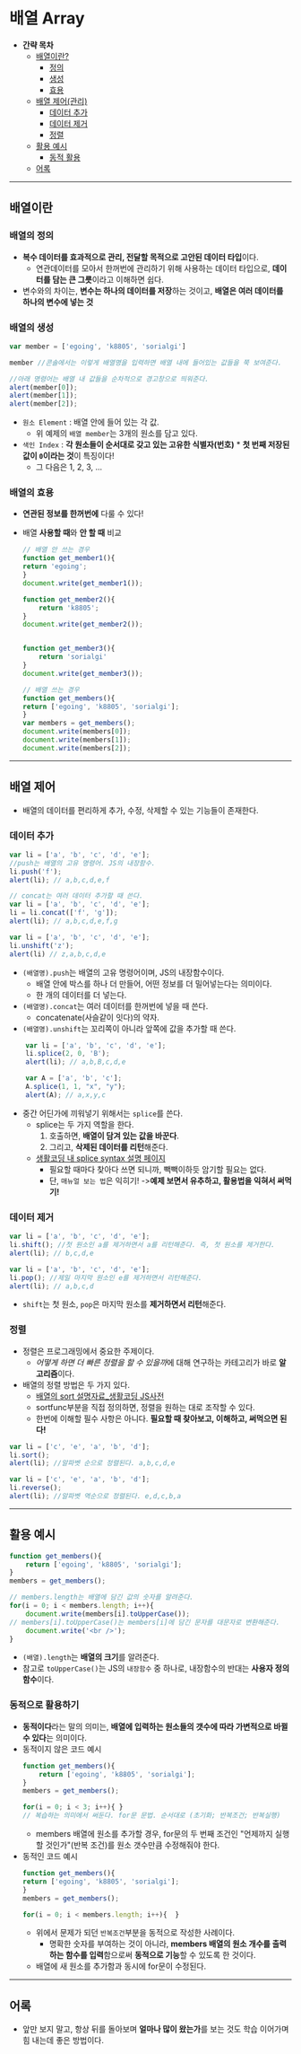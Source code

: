 # 배열 Array

* **간략 목차**
    * [배열이란?](#배열이란)
        * [정의](#배열의-정의)
        * [생성](#배열의-생성)
        * [효용](#배열의-효용)
    * [배열 제어(관리)](#배열-제어)
        * [데이터 추가](#데이터-추가)
        * [데이터 제거](#데이터-제거)
        * [정렬](#정렬)
    * [활용 예시](#활용-예시)
        * [동적 활용](#동적으로-활용하기)
    * [어록](#어록)
----

## 배열이란

### 배열의 정의

* **복수 데이터를 효과적으로 관리, 전달할 목적으로 고안된 데이터 타입**이다.
    * 연관데이터를 모아서 한꺼번에 관리하기 위해 사용하는 데이터 타입으로, **데이터를 담는 큰 그릇**이라고 이해하면 쉽다.
* 변수와의 차이는, **변수는 하나의 데이터를 저장**하는 것이고, **배열은 여러 데이터를 하나의 변수에 넣는 것**

### 배열의 생성

```javascript
var member = ['egoing', 'k8805', 'sorialgi']

member //콘솔에서는 이렇게 배열명을 입력하면 배열 내에 들어있는 값들을 쭉 보여준다.

//아래 명령어는 배열 내 값들을 순차적으로 경고창으로 띄워준다.
alert(member[0]);
alert(member[1]);
alert(member[2]);
```
* `원소 Element` : 배열 안에 들어 있는 각 값.
    * 위 예제의 `배열 member`는 3개의 원소를 담고 있다.
* `색인 Index` : **각 원소들이 순서대로 갖고 있는 고유한 식별자(번호)**
    *
     **첫 번째 저장된 값이 `0`이라는 것**이 특징이다!
    * 그 다음은 1, 2, 3, ...

### 배열의 효용

* **연관된 정보를 한꺼번에** 다룰 수 있다!

* 배열 **사용할 때**와 **안 할 때** 비교
    ```javascript
    // 배열 안 쓰는 경우
    function get_member1(){
    return 'egoing';
    }
    document.write(get_member1());
    
    function get_member2(){
        return 'k8805';
    }
    document.write(get_member2());
    
    
    function get_member3(){
        return 'sorialgi'
    }
    document.write(get_member3());

    // 배열 쓰는 경우
    function get_members(){
    return ['egoing', 'k8805', 'sorialgi'];
    }
    var members = get_members();
    document.write(members[0]);
    document.write(members[1]);
    document.write(members[2]);
    ```
----

## 배열 제어

* 배열의 데이터를 편리하게 추가, 수정, 삭제할 수 있는 기능들이 존재한다.

### 데이터 추가

```javascript
var li = ['a', 'b', 'c', 'd', 'e'];
//push는 배열의 고유 명령어. JS의 내장함수.
li.push('f'); 
alert(li); // a,b,c,d,e,f

// concat는 여러 데이터 추가할 때 쓴다. 
var li = ['a', 'b', 'c', 'd', 'e'];
li = li.concat(['f', 'g']);
alert(li); // a,b,c,d,e,f,g

var li = ['a', 'b', 'c', 'd', 'e'];
li.unshift('z');
alert(li) // z,a,b,c,d,e
```
* `(배열명).push`는 배열의 고유 명령어이며, JS의 내장함수이다.
    * 배열 안에 박스를 하나 더 만들어, 어떤 정보를 더 밀어넣는다는 의미이다.
    * 한 개의 데이터를 더 넣는다.
* `(배열명).concat`는 여러 데이터를 한꺼번에 넣을 때 쓴다.
    * concatenate(사슬같이 잇다)의 약자.
* `(배열명).unshift`는 꼬리쪽이 아니라 앞쪽에 값을 추가할 때 쓴다.

```javascript
    var li = ['a', 'b', 'c', 'd', 'e'];
    li.splice(2, 0, 'B');
    alert(li); // a,b,B,c,d,e

    var A = ['a', 'b', 'c'];
    A.splice(1, 1, "x", "y");
    alert(A); // a,x,y,c
```
* 중간 어딘가에 끼워넣기 위해서는 `splice`를 쓴다.
    * splice는 두 가지 역할을 한다.
        1. 호출하면, **배열이 담겨 있는 값을 바꾼다**.
        2. 그리고, **삭제된 데이터를 리턴**해준다.
    * [생활코딩 내 splice syntax 설명 페이지](https://opentutorials.org/course/50/110)
        * 필요할 때마다 찾아다 쓰면 되니까, 빽빽이하듯 암기할 필요는 없다.
        * 단, `매뉴얼 보는 법`은 익히기! ->**예제 보면서 유추하고, 활용법을 익혀서 써먹기!**
    
### 데이터 제거

```javascript
var li = ['a', 'b', 'c', 'd', 'e'];
li.shift(); //첫 원소인 a를 제거하면서 a를 리턴해준다. 즉, 첫 원소를 제거한다.
alert(li); // b,c,d,e

var li = ['a', 'b', 'c', 'd', 'e'];
li.pop(); //제일 마지막 원소인 e를 제거하면서 리턴해준다.
alert(li); // a,b,c,d
```
* `shift`는 첫 원소, `pop`은 마지막 원소를 **제거하면서 리턴**해준다.


### 정렬

* 정렬은 프로그래밍에서 중요한 주제이다.
    * *어떻게 하면 더 빠른 정렬을 할 수 있을까*에 대해 연구하는 카테고리가 바로 **알고리즘**이다.
* 배열의 정렬 방법은 두 가지 있다.
    * [배열의 sort 설명자료_생활코딩 JS사전](https://opentutorials.org/course/50/109)
    * sortfunc부분을 직접 정의하면, 정렬을 원하는 대로 조작할 수 있다.
    * 한번에 이해할 필수 사항은 아니다. **필요할 때 찾아보고, 이해하고, 써먹으면 된다!**
```javascript
var li = ['c', 'e', 'a', 'b', 'd'];
li.sort(); 
alert(li); //알파벳 순으로 정렬된다. a,b,c,d,e

var li = ['c', 'e', 'a', 'b', 'd'];
li.reverse();
alert(li); //알파벳 역순으로 정렬된다. e,d,c,b,a
```
----

## 활용 예시

```javascript
function get_members(){
    return ['egoing', 'k8805', 'sorialgi'];
}
members = get_members();

// members.length는 배열에 담긴 값의 숫자를 알려준다.
for(i = 0; i < members.length; i++){
    document.write(members[i].toUpperCase());
// members[i].toUpperCase()는 members[i]에 담긴 문자를 대문자로 변환해준다. 
    document.write('<br />');
}
```
* `(배열).length`는 **배열의 크기**를 알려준다.
* 참고로 `toUpperCase()`는 JS의 `내장함수` 중 하나로, 내장함수의 반대는 **사용자 정의 함수**이다.

### 동적으로 활용하기

* **동적이다**라는 말의 의미는, **배열에 입력하는 원소들의 갯수에 따라 가변적으로 바뀔 수 있다**는 의미이다.
* 동적이지 않은 코드 예시
    ```javascript
    function get_members(){
        return ['egoing', 'k8805', 'sorialgi'];
    }
    members = get_members();

    for(i = 0; i < 3; i++){ }
    // 복습하는 의미에서 써둔다. for문 문법. 순서대로 (초기화; 반복조건; 반복실행)
    ```
    * members 배열에 원소를 추가할 경우, for문의 두 번째 조건인 "언제까지 실행할 것인가"(반복 조건)를 원소 갯수만큼 수정해줘야 한다.
* 동적인 코드 예시
    ```javascript
    function get_members(){
    return ['egoing', 'k8805', 'sorialgi'];
    }
    members = get_members();

    for(i = 0; i < members.length; i++){  }
    ```
    * 위에서 문제가 되던 `반복조건`부분을 동적으로 작성한 사례이다.
        * 명확한 숫자를 부여하는 것이 아니라, **members 배열의 원소 개수를 출력하는 함수를 입력**함으로써 **동적으로 기능**할 수 있도록 한 것이다.
    * 배열에 새 원소를 추가함과 동시에 for문이 수정된다.
----

## 어록

* 앞만 보지 말고, 항상 뒤를 돌아보며 **얼마나 많이 왔는가**를 보는 것도 학습 이어가며 힘 내는데 좋은 방법이다.
